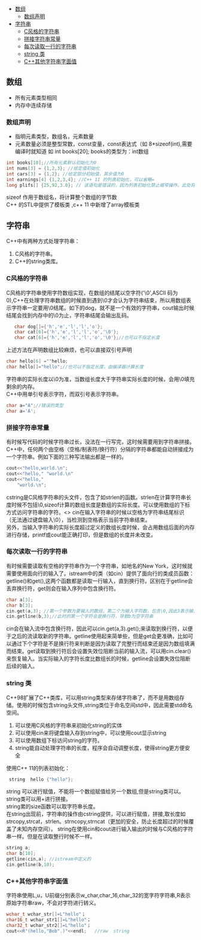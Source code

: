 <!-- TOC -->
- [数组](#数组)
  - [数组声明](#数组声明)
- [字符串](#字符串)
  - [C风格的字符串](#c风格的字符串)
  - [拼接字符串常量](#拼接字符串常量)
  - [每次读取一行的字符串](#每次读取一行的字符串)
  - [string 类](#string-类)
  - [C++其他字符串字面值](#c其他字符串字面值)
<!-- /TOC -->

## 数组
* 所有元素类型相同
* 内存中连续存储

### 数组声明
* 指明元素类型，数组名，元素数量
* 元素数量必须是整型常数，const变量，const表达式（如 8*sizeof(int),需要编译时就知道
如 int books[20]; books的类型为：int数组
```C++
int books[10];//所有元素默认初始化为0
int nums[3] = {1,2,3}; //给定值初始化
int cars[3] = {1,2}; //给定部分初始值，其余值为0
int earnings[4] {1,2,3,4}; //C++ 11 的列表初始化，可以省略=
long plifs[] {25,92,3.0}; // 该语句是错误的，因为列表初始化禁止缩窄操作。此处将将浮点数转整数是非法的

```
sizeof 作用于数组名，将计算整个数组的字节数<br>
C++ 的STL中提供了模板类 <vector>,c++ 11 中新增了array模板类
  
## 字符串
C++中有两种方式处理字符串：
1. C风格的字符串。
2. C++的string类库。

### C风格的字符串
C风格的字符串使用字符数组实现，在数组的结尾以空字符('\0',ASCII 码为0),C++在处理字符串数组的时候直到遇到\0才会认为字符串结束，所以用数组表示字符串一定要用\0结尾。如下的dog，就不是一个有效的字符串，cout输出时候结尾会找到内存中的\0为止，字符串结尾会输出乱码。
```C++
   char dog[]={'h','e','l','l','o'};
   char cat[6]={'h','e','l','l','o','\0'};
   char cat[6]={'h','e','l','l','o','\0'};//也可以不指定长度
```
上述方法在声明数组比较麻烦，也可以直接双引号声明
```C++
char hello[6] =""hello;
char hello[]="hello";//也可以不指定长度，由编译器计算长度
```
字符串的实际长度以\0为准，当数组长度大于字符串实际长度的时候，会用\0填充剩余的内存。<br>
C++中用单引号表示字符，而双引号表示字符串。
```C++
char a="A";//错误的类型
char a='A';
```

### 拼接字符串常量
有时候写代码的时候字符串过长，没法在一行写完，这时候需要用到字符串拼接。C++中，任何两个由空格（空格/制表符/换行符）分隔的字符串都能自动拼接成为一个字符串。例如下面的三种写法输出都是一样的。
```C++
cout<<"hello,world.\n";
cout<<"hello," "world.\n"
cout<<"hello,"
    "world.\n";
```
cstring是C风格字符串的头文件，包含了如strlen的函数。strlen在计算字符串长度时候不包括\0,sizeof计算的数组长度是数组的实际长度。可以使用数组的下标方式访问字符串的字符。<>
cin在输入字符串的时候以空格为字符串结尾标识（无法通过键盘输入\0），当检测到空格表示当前字符串结束。<br>
另外，当输入字符串的实际长度超过定义的数组长度时候，会占用数组后面的内存进行存储，printf或cout能正确打印，但是数组的长度并未改变。
###  每次读取一行的字符串
有时候需要读取有空格的字符串作为一个字符串，如地名的New York，这时候就需要使用面向行的输入了。istream中的类（如cin）提供了面向行的类成员函数：getline()和get(),这两个函数都是读取一行输入，直到换行符。区别在于getline会丢弃换行符，get则会在输入序列中包含换行符。
```C++
char a[3];
char b[3];
cin.get(a,3); //第一个参数为要输入的数组，第二个为输入字符数，包含\0,因此3表示输入两个字符。
cin.getline(b,3);//此时的第一个字符会是换行符，导致b为空字符串
```
cin会在输入流中包含换行符，因此可以cin.get(a,3).get();来读取到换行符，以便于之后的流读取新的字符串。getline使用起来简单些，但是get会更准确，比如可以通过下个字符是不是换行符来判断是因为读取了完整行而结束还是因为数组填满而结束。get读取到换行符后会设置失效位阻断当前的输入流，可以用cin.clear()来恢复输入。当实际输入的字符长度比数组长的时候，getline会设置失效位阻断后续的输入。

### string 类
C++98扩展了C++类库，可以用string类型来存储字符串了，而不是用数组存储。使用的时候包含string头文件,string类位于命名空间std中，因此需要std命名空间。
1. 可以使用C风格的字符串来初始化string的实体
2. 可以使用cin来将键盘输入存到string中，可以使用cout显示string
3. 可以使用数组下标访问string的字符。
4. string能自动处理字符串的长度，程序会自动调整长度，使得string更方便安全

使用C++ 11的列表初始化：
```C++
 string  hello {"hello"};
```
string 可以进行赋值，不能将一个数组赋值给另一个数组,但是string类可以。<br>
string类可以用+进行拼接。<br>
string累的size函数可以取字符串长度。<br>
在string出现前，字符串的操作由cstring提供，可以进行赋值，拼接,取长度如strcopy,strcat，strlen。strncopy,strncat（更加的安全，防止长度超过的时候覆盖了未知内存空间）。
string在使用cin和cout进行输入输出的时候与C风格的字符串一样。但是在读取整行时候不一样。
```C++
string a;
char b[10];
getline(cin,a); //istream中定义的
cin.getline(b,10);
```
### C++其他字符串字面值
字符串使用L,u，U前缀分别表示w_char,char_16,char_32的宽字符字符串,R表示原始字符串raw，不会对字符进行转义。
```C++
wchar_t wchar_str[]=L"hello"；
char16_t wchar_str1[]=L"hello"；
char32_t wchar_str2[]=L"hello"；
cout<<R"(hello,"Bob".)"<<endl;   //raw  string
```












  


